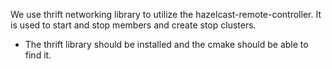 We use thrift networking library to utilize the hazelcast-remote-controller. It is used to start and stop members and create stop clusters.

- The thrift library should be installed and the cmake should be able to find it.
